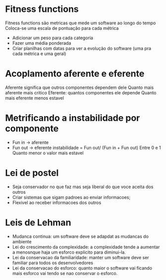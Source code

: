 # Fitness functions

Fitness functions são metricas que mede um software ao longo do tempo
Coloca-se uma escala de pontuação para cada métrica
- Adicionar um peso para cada categoria
- Fazer uma média ponderada
- Criar planilhas com datas para ver a evolução do software (uma pra cada métrica e uma geral)


# Acoplamento aferente e eferente
Aferente significa que outros componentes dependem dele
Quanto mais aferente mais critico
Eferente: quantos componentes ele depende
Quanto mais eferente menos estavel

# Metrificando a instabilidade por componente
- Fun in -> aferente
- Fun out -> eferente
instabilidade = Fun out/ (Fun in + Fun out)
Entre 0 e 1
Quanto menor o valor mais estavel

# Lei de postel

- Seja conservador no que faz mas seja liberal do que voce aceita dos outros
- Criar sistemas que sigam padroes ao enviar informacoes;
- Flexivel ao receber informacoes dos outros

# Leis de Lehman
- Mudanca continua: um software deve se adapdat as mudancas do ambiente
- Lei do crescimento da complexidade: a complexidade tende a aumentar a menosnque haja um esforco explicito para diminui-la.
- Lei da conservacao da familiaridade: manter um software deve ser familiar para todos os desenvolvedores
- Lei da conservacao do esforco: quanto maior o software vai ficando mais esforco vai tendo se nao conservar o esforco.
